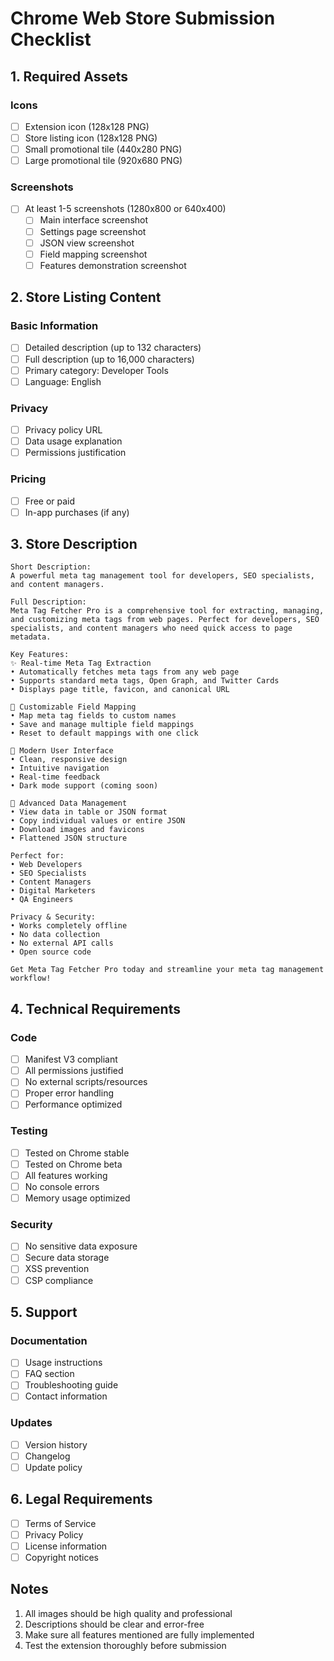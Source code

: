 # Chrome Web Store Submission Checklist

## 1. Required Assets

### Icons
- [ ] Extension icon (128x128 PNG)
- [ ] Store listing icon (128x128 PNG)
- [ ] Small promotional tile (440x280 PNG)
- [ ] Large promotional tile (920x680 PNG)

### Screenshots
- [ ] At least 1-5 screenshots (1280x800 or 640x400)
  - [ ] Main interface screenshot
  - [ ] Settings page screenshot
  - [ ] JSON view screenshot
  - [ ] Field mapping screenshot
  - [ ] Features demonstration screenshot

## 2. Store Listing Content

### Basic Information
- [ ] Detailed description (up to 132 characters)
- [ ] Full description (up to 16,000 characters)
- [ ] Primary category: Developer Tools
- [ ] Language: English

### Privacy
- [ ] Privacy policy URL
- [ ] Data usage explanation
- [ ] Permissions justification

### Pricing
- [ ] Free or paid
- [ ] In-app purchases (if any)

## 3. Store Description

```
Short Description:
A powerful meta tag management tool for developers, SEO specialists, and content managers.

Full Description:
Meta Tag Fetcher Pro is a comprehensive tool for extracting, managing, and customizing meta tags from web pages. Perfect for developers, SEO specialists, and content managers who need quick access to page metadata.

Key Features:
✨ Real-time Meta Tag Extraction
• Automatically fetches meta tags from any web page
• Supports standard meta tags, Open Graph, and Twitter Cards
• Displays page title, favicon, and canonical URL

🎯 Customizable Field Mapping
• Map meta tag fields to custom names
• Save and manage multiple field mappings
• Reset to default mappings with one click

🎨 Modern User Interface
• Clean, responsive design
• Intuitive navigation
• Real-time feedback
• Dark mode support (coming soon)

💾 Advanced Data Management
• View data in table or JSON format
• Copy individual values or entire JSON
• Download images and favicons
• Flattened JSON structure

Perfect for:
• Web Developers
• SEO Specialists
• Content Managers
• Digital Marketers
• QA Engineers

Privacy & Security:
• Works completely offline
• No data collection
• No external API calls
• Open source code

Get Meta Tag Fetcher Pro today and streamline your meta tag management workflow!
```

## 4. Technical Requirements

### Code
- [ ] Manifest V3 compliant
- [ ] All permissions justified
- [ ] No external scripts/resources
- [ ] Proper error handling
- [ ] Performance optimized

### Testing
- [ ] Tested on Chrome stable
- [ ] Tested on Chrome beta
- [ ] All features working
- [ ] No console errors
- [ ] Memory usage optimized

### Security
- [ ] No sensitive data exposure
- [ ] Secure data storage
- [ ] XSS prevention
- [ ] CSP compliance

## 5. Support

### Documentation
- [ ] Usage instructions
- [ ] FAQ section
- [ ] Troubleshooting guide
- [ ] Contact information

### Updates
- [ ] Version history
- [ ] Changelog
- [ ] Update policy

## 6. Legal Requirements
- [ ] Terms of Service
- [ ] Privacy Policy
- [ ] License information
- [ ] Copyright notices

## Notes
1. All images should be high quality and professional
2. Descriptions should be clear and error-free
3. Make sure all features mentioned are fully implemented
4. Test the extension thoroughly before submission
